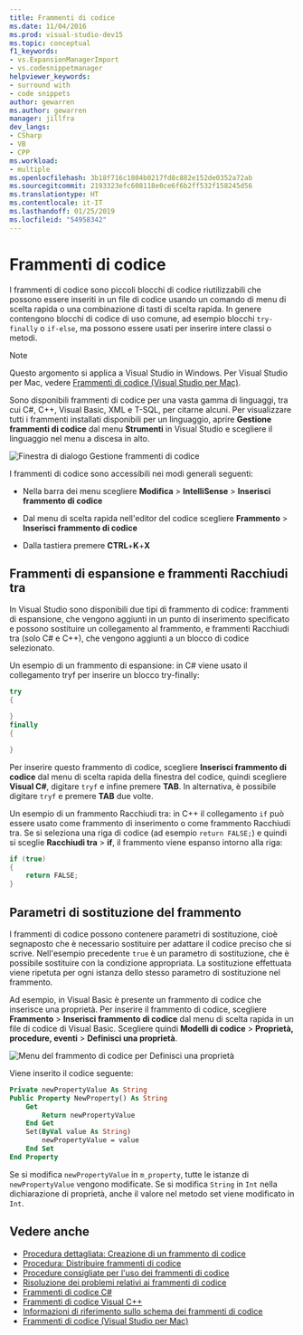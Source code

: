 ```yaml
---
title: Frammenti di codice
ms.date: 11/04/2016
ms.prod: visual-studio-dev15
ms.topic: conceptual
f1_keywords:
- vs.ExpansionManagerImport
- vs.codesnippetmanager
helpviewer_keywords:
- surround with
- code snippets
author: gewarren
ms.author: gewarren
manager: jillfra
dev_langs:
- CSharp
- VB
- CPP
ms.workload:
- multiple
ms.openlocfilehash: 3b18f716c1804b0217fd8c882e152de0352a72ab
ms.sourcegitcommit: 2193323efc608118e0ce6f6b2ff532f158245d56
ms.translationtype: HT
ms.contentlocale: it-IT
ms.lasthandoff: 01/25/2019
ms.locfileid: "54958342"
---
```

# <a name="code-snippets"></a>Frammenti di codice

I frammenti di codice sono piccoli blocchi di codice riutilizzabili che possono essere inseriti in un file di codice usando un comando di menu di scelta rapida o una combinazione di tasti di scelta rapida. In genere contengono blocchi di codice di uso comune, ad esempio blocchi `try-finally` o `if-else`, ma possono essere usati per inserire intere classi o metodi.

> [!NOTE]
> Questo argomento si applica a Visual Studio in Windows. Per Visual Studio per Mac, vedere [Frammenti di codice (Visual Studio per Mac)](/visualstudio/mac/snippets).

Sono disponibili frammenti di codice per una vasta gamma di linguaggi, tra cui C#, C++, Visual Basic, XML e T-SQL, per citarne alcuni. Per visualizzare tutti i frammenti installati disponibili per un linguaggio, aprire **Gestione frammenti di codice** dal menu **Strumenti** in Visual Studio e scegliere il linguaggio nel menu a discesa in alto.

![Finestra di dialogo Gestione frammenti di codice](media/code-snippets-manager.png)

I frammenti di codice sono accessibili nei modi generali seguenti:

- Nella barra dei menu scegliere **Modifica** > **IntelliSense** > **Inserisci frammento di codice**

- Dal menu di scelta rapida nell'editor del codice scegliere **Frammento** > **Inserisci frammento di codice**

- Dalla tastiera premere **CTRL**+**K**+**X**

## <a name="expansion-snippets-and-surround-with-snippets"></a>Frammenti di espansione e frammenti Racchiudi tra

In Visual Studio sono disponibili due tipi di frammento di codice: frammenti di espansione, che vengono aggiunti in un punto di inserimento specificato e possono sostituire un collegamento al frammento, e frammenti Racchiudi tra (solo C# e C++), che vengono aggiunti a un blocco di codice selezionato.

Un esempio di un frammento di espansione: in C# viene usato il collegamento tryf per inserire un blocco try-finally:

```csharp
try
{

}
finally
{

}
```

Per inserire questo frammento di codice, scegliere **Inserisci frammento di codice** dal menu di scelta rapida della finestra del codice, quindi scegliere **Visual C#**, digitare `tryf` e infine premere **TAB**. In alternativa, è possibile digitare `tryf` e premere **TAB** due volte.

Un esempio di un frammento Racchiudi tra: in C++ il collegamento `if` può essere usato come frammento di inserimento o come frammento Racchiudi tra. Se si seleziona una riga di codice (ad esempio `return FALSE;`) e quindi si sceglie **Racchiudi tra** > **if**, il frammento viene espanso intorno alla riga:

```cpp
if (true)
{
    return FALSE;
}
```

## <a name="snippet-replacement-parameters"></a>Parametri di sostituzione del frammento

I frammenti di codice possono contenere parametri di sostituzione, cioè segnaposto che è necessario sostituire per adattare il codice preciso che si scrive. Nell'esempio precedente `true` è un parametro di sostituzione, che è possibile sostituire con la condizione appropriata. La sostituzione effettuata viene ripetuta per ogni istanza dello stesso parametro di sostituzione nel frammento.

Ad esempio, in Visual Basic è presente un frammento di codice che inserisce una proprietà. Per inserire il frammento di codice, scegliere **Frammento** > **Inserisci frammento di codice** dal menu di scelta rapida in un file di codice di Visual Basic. Scegliere quindi **Modelli di codice** > **Proprietà, procedure, eventi** > **Definisci una proprietà**.

![Menu del frammento di codice per Definisci una proprietà](media/code-snippets-vb-property.png)

Viene inserito il codice seguente:

```vb
Private newPropertyValue As String
Public Property NewProperty() As String
    Get
        Return newPropertyValue
    End Get
    Set(ByVal value As String)
        newPropertyValue = value
    End Set
End Property
```

Se si modifica `newPropertyValue` in `m_property`, tutte le istanze di `newPropertyValue` vengono modificate. Se si modifica `String` in `Int` nella dichiarazione di proprietà, anche il valore nel metodo set viene modificato in `Int`.

## <a name="see-also"></a>Vedere anche

- [Procedura dettagliata: Creazione di un frammento di codice](../ide/walkthrough-creating-a-code-snippet.md)
- [Procedura: Distribuire frammenti di codice](../ide/how-to-distribute-code-snippets.md)
- [Procedure consigliate per l'uso dei frammenti di codice](../ide/best-practices-for-using-code-snippets.md)
- [Risoluzione dei problemi relativi ai frammenti di codice](../ide/troubleshooting-snippets.md)
- [Frammenti di codice C#](../ide/visual-csharp-code-snippets.md)
- [Frammenti di codice Visual C++](../ide/visual-cpp-code-snippets.md)
- [Informazioni di riferimento sullo schema dei frammenti di codice](../ide/code-snippets-schema-reference.md)
- [Frammenti di codice (Visual Studio per Mac)](/visualstudio/mac/snippets)